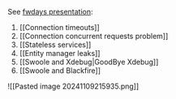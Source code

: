 See [fwdays presentation](https://fwdays.com/event/php-fwdays-2021/review/swoole-double-troubles-in-production):

1. [[Connection timeouts]]
2. [[Connection concurrent requests problem]]
3. [[Stateless services]]
4. [[Entity manager leaks]]
5. [[Swoole and Xdebug|GoodBye Xdebug]]
6. [[Swoole and Blackfire]]

![[Pasted image 20241109215935.png]]



